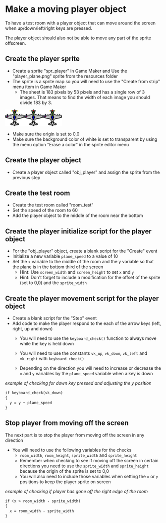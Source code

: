 # Make a moving player object

To have a test room with a player object that can move around the screen when up/down/left/right keys are pressed.

The player object should also not be able to move any part of the sprite offscreen.

## Create the player sprite

* Create a sprite "spr_player" in Game Maker and Use the "player_plane.png" sprite from the resources folder
* The sprite is a sprite map so you will need to use the "Create from strip" menu item in Game Maker
  * The sheet is 183 pixels by 53 pixels and has a single row of 3 images. That means to find the width of each image you should divide 183 by 3.

![](/resources/player_plane.png)

* Make sure the origin is set to 0,0
* Make sure the background color of white is set to transparent by using the menu option "Erase a color" in the sprite editor menu

## Create the player object

* Create a player object called "obj_player" and assign the sprite from the previous step

## Create the test room

* Create the test room called "room_test"
* Set the speed of the room to 60
* Add the player object to the middle of the room near the bottom

## Create the player initialize script for the player object

* For the "obj_player" object, create a blank script for the "Create" event
* Initialize a new variable `plane_speed` to a value of 10
* Set the `x` variable to the middle of the room and the y variable so that the plane is in the bottom third of the screen
  * Hint: Use `screen_width` and `screen_height` to set `x` and `y`
  * Hint: Don't forget to include a modification for the offset of the sprite (set to 0,0) and the `sprite_width`

## Create the player movement script for the player object

* Create a blank script for the "Step" event
* Add code to make the player respond to the each of the arrow keys (left, right, up and down)
  * You will need to use the `keyboard_check()` function to always move while the key is held down
  * You will need to use the constants `vk_up`, `vk_down`, `vk_left` and `vk_right` with `keyboard_check()`

  * Depending on the direction you will need to increase or decrease the `x` and `y` variables by the `plane_speed` variable when a key is down

*example of checking for down key pressed and adjusting the y position*

```
if keyboard_check(vk_down)
{
  y = y + plane_speed
}
```

## Stop player from moving off the screen

The next part is to stop the player from moving off the screen in any direction
  * You will need to use the following variables for the checks
    * `room_width`, `room_height`, `sprite_width` and `sprite_height`
    * Remember when checking to see if moving off the screen in certain directions you need to use the `sprite_width` and `sprite_height` because the origin of the sprite is set to 0,0
    * You will also need to include those variables when setting the `x` or `y` positions to keep the player sprite on screen

*example of checking if player has gone off the right edge of the room*

```
if (x > room_width - sprite_width)
{
  x = room_width - sprite_width
}
```



